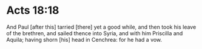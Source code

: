 # Acts 18:18

And Paul [after this] tarried [there] yet a good while, and then took his leave of the brethren, and sailed thence into Syria, and with him Priscilla and Aquila; having shorn [his] head in Cenchrea: for he had a vow.